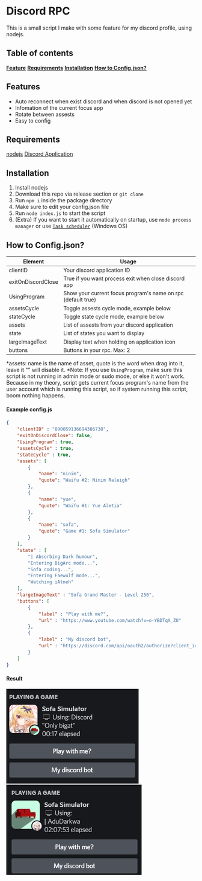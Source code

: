 # Discord RPC
This is a small script I make with some feature for my discord profile, using nodejs.

## Table of contents
**[Feature](#features)**
**[Requirements](#requirements)**
**[Installation](#installation)**
**[How to Config.json?](#how-to-config.json?)**

## Features
- Auto reconnect when exist discord and when discord is not opened yet
- Infomation of the current focus app
- Rotate between assests
- Easy to config

## Requirements
[nodejs](https://nodejs.org/en/)
[Discord Application](https://discord.com/developers/applications)

## Installation
1. Install nodejs
2. Download this repo via release section or `git clone`
3. Run `npm i` inside the package directory
4. Make sure to edit your config.json file
5. Run `node index.js` to start the script
6. (Extra) If you want to start it automatically on startup, use `node process manager` or use [`Task scheduler`](https://bfy.tw/RtOh) (Windows OS)

## How to Config.json?
| Element | Usage |
| ------ | ------ |
| clientID | Your discord application ID |
| exitOnDiscordClose | True if you want process exit when close discord app|
| UsingProgram | Show your current focus program's name on rpc (default true)|
| assetsCycle | Toggle assests cycle mode, example below |
| stateCycle | Toggle state cycle mode, example below |
| assets | List of assests from your discord application |
| state | List of states you want to display|
|largeImageText| Display text when holding on application icon|
|buttons| Buttons in your rpc. Max: 2 |

*assets: name is the name of asset, quote is the word when drag into it, leave it "" will disable it.
*Note: If you use `UsingProgram`, make sure this script is not running in admin mode or sudo mode, or else it won't work. Because in my theory, script gets current focus program's name from the user account which is running this script, so if system running this script, boom nothing happens.

#### Example config.js
```json
{
	"clientID" : "890059136694386738",
	"exitOnDiscordClose": false,
	"UsingProgram": true,
	"assetsCycle" : true,
	"stateCycle" : true,
	"assets": [
		{
			"name": "ninim",
			"quote": "Waifu #2: Ninim Raleigh"
		},
		{
			"name": "yue",
			"quote": "Waifu #1: Yue Aletia"
		},
		{
			"name": "sofa",
			"quote": "Game #1: Sofa Simulator"
		}
	],
	"state" : [
		"| Absorbing Dark humour",
		"Entering BigArc mode...",
		"Sofa coding...",
		"Entering Faewulf mode...",
		"Watching iAtneh"
	],
  	"largeImageText" : "Sofa Grand Master - Level 250",
	"buttons": [
		{
			"label" : "Play with me?",
			"url" : "https://www.youtube.com/watch?v=o-YBDTqX_ZU"
		},
		{
			"label" : "My discord bot", 
			"url" : "https://discord.com/api/oauth2/authorize?client_id=874974280495026186&permissions=534760651328&redirect_uri=http%3A%2F%2Fbigat.duckdns.org%2Fapi%2Fcallback&scope=bot%20applications.commands"
		}
	]
}
```
#### Result 
![Breakdown](https://raw.githubusercontent.com/FaeWulf/my-discord-rpc/master/ss/result1.png)
![Breakdown](https://raw.githubusercontent.com/FaeWulf/my-discord-rpc/master/ss/result.gif)
